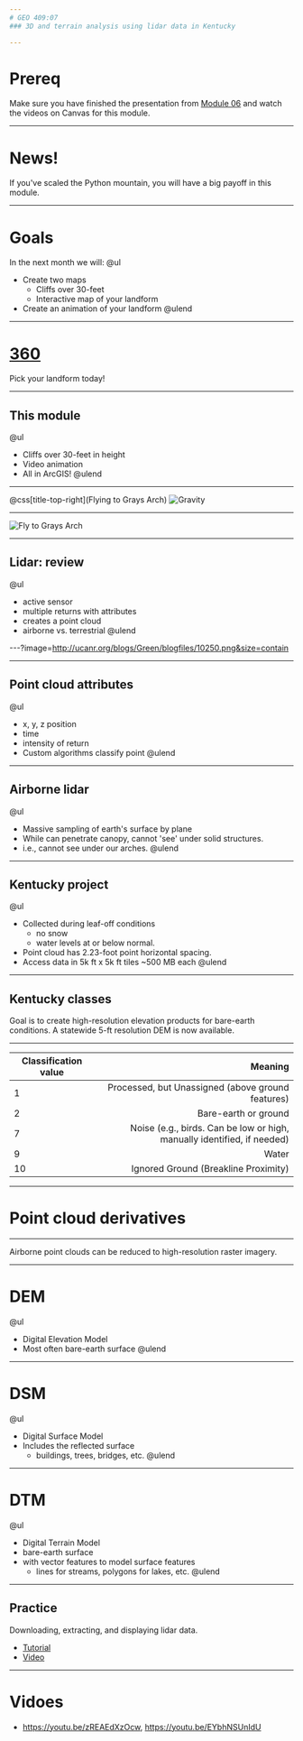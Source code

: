 ```yaml
---
# GEO 409:07
### 3D and terrain analysis using lidar data in Kentucky

---
```

# Prereq
Make sure you have finished the presentation from [Module 06](https://gitpitch.com/boydx/geosalad/g409-06a) and watch the videos on Canvas for this module.

---
# News!
If you've scaled the Python mountain, you will have a big payoff in this module.

---
# Goals
In the next month we will:
@ul
* Create two maps
    * Cliffs over 30-feet
    * Interactive map of your landform
* Create an animation of your landform
@ulend

---
# [360](https://kuula.co/post/7Y4wL)
Pick your landform today!

---
## This module
@ul
* Cliffs over 30-feet in height
* Video animation
* All in ArcGIS!
@ulend
---
@css[title-top-right](Flying to Grays Arch)
![Gravity](https://www.youtube.com/embed/E8EJapOwvAc)

---
![Fly to Grays Arch](https://www.youtube.com/embed/RB7x9B6OBkI)


---
## Lidar: review
@ul
* active sensor
* multiple returns with attributes
* creates a point cloud
* airborne vs. terrestrial
@ulend

---?image=http://ucanr.org/blogs/Green/blogfiles/10250.png&size=contain

---
## Point cloud attributes
@ul
* x, y, z position
* time
* intensity of return
* Custom algorithms classify point
@ulend

---
## Airborne lidar
@ul
* Massive sampling of earth's surface by plane
* While can penetrate canopy, cannot 'see' under solid structures.
* i.e., cannot see under our arches.
@ulend

---
## Kentucky project
@ul
* Collected during leaf-off conditions
    * no snow
    * water levels at or below normal.
* Point cloud has 2.23-foot point horizontal spacing.
* Access data in 5k ft x 5k ft tiles ~500 MB each
@ulend


---
## Kentucky classes
Goal is to create high-resolution elevation products for bare-earth conditions. A statewide 5-ft resolution DEM is now available.

---
| Classification value | Meaning|
|-------------|-----------:|
|1 |Processed, but Unassigned (above ground features) |
|2 |Bare-earth or ground|
|7 |Noise (e.g., birds. Can be low or high, manually identified, if needed)|
|9 |Water|
|10 |Ignored Ground (Breakline Proximity)|

--- 
# Point cloud derivatives

---
Airborne point clouds can be reduced to high-resolution raster imagery.

---
# DEM
@ul
* Digital Elevation Model
* Most often bare-earth surface
@ulend

---
# DSM
@ul
* Digital Surface Model
* Includes the reflected surface
    * buildings, trees, bridges, etc.
@ulend

---
# DTM
@ul
* Digital Terrain Model
* bare-earth surface 
* with vector features to model surface features
    * lines for streams, polygons for lakes, etc.
@ulend

---
## Practice
Downloading, extracting, and displaying lidar data.
* [Tutorial](https://gitpitch.com/boydx/geosalad/g409-06a)
* [Video](https://uk.instructure.com/courses/1931541/pages/video-arcgis-pro-and-lidar?module_item_id=23767003)

---
# Vidoes
* https://youtu.be/zREAEdXzOcw, https://youtu.be/EYbhNSUnIdU